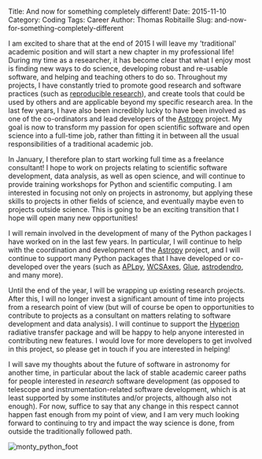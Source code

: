 Title: And now for something completely different!
Date: 2015-11-10
Category: Coding
Tags: Career
Author: Thomas Robitaille
Slug: and-now-for-something-completely-different

I am excited to share that at the end of 2015 I will leave my
'traditional' academic position and will start a new chapter in my
professional life! During my time as a researcher, it has become clear
that what I enjoy most is finding new ways to do science, developing robust
and re-usable software, and helping and teaching others to do so. Throughout
my projects, I have constantly tried to promote good research and software
practices (such as [reproducible research](https://github.com/hyperion-rt/paper-galaxy-rt-model)),
and create tools that could be used by others and are applicable beyond my
specific research area. In the last few years, I have also been incredibly
lucky to have been involved as one of the co-ordinators and lead developers
of the [Astropy](http://www.astropy.org) project. My goal is now to transform
my passion for open scientific software and open science into a full-time
job, rather than fitting it in between all the usual responsibilities of a
traditional academic job.



<!-- more -->

In January, I therefore plan to start working full time as a freelance
consultant! I hope to work on projects relating to scientific software
development, data analysis, as well as open science, and will continue to
provide training workshops for Python and scientific computing. I am
interested in focusing not only on projects in astronomy, but applying these
skills to projects in other fields of science, and eventually maybe even to
projects outside science. This is going to be an exciting transition that I
hope will open many new opportunities!

I will remain involved in the development of many of the
Python packages I have worked on in the last few years. In particular, I will
continue to help with the coordination and development of the [Astropy](http://www.astropy.org) project, and I will continue to support many
 Python packages that I have developed or co-developed over the years
(such as [APLpy](http://aplpy.github.io),
[WCSAxes](http://wcsaxes.readthedocs.org), [Glue](http://www.glueviz.org),
[astrodendro](http://www.dendrograms.org), and many more).

Until the end of the year, I will be wrapping up existing research
projects. After this, I will no longer invest a significant amount
of time into projects from a research point of view (but will of course be
open to opportunities to contribute to projects as a consultant on matters
relating to software development and data analysis). I will continue
to support the [Hyperion](http://www.hyperion-rt.org/) radiative
transfer package and will be happy to help anyone interested in contributing
new features. I would love for more developers to get involved in this
project, so please get in touch if you are interested in helping!

I will save my thoughts about the future of software in astronomy for another time, in
particular about the lack of stable academic career paths for people
interested in *research* software development (as opposed to telescope and
instrumentation-related software development, which is at least supported by
some institutes and/or projects, although also not enough). For now, suffice to say that any
change in this respect cannot happen fast enough from my point of view, and I
am very much looking forward to continuing to try and impact the way science
is done, from outside the traditionally followed path.

![monty_python_foot](/images/foot.jpg)